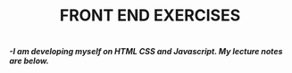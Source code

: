<h1 align="center">
FRONT END EXERCISES
<h1>

##### -I am developing myself on HTML CSS and Javascript. My lecture notes are below.
